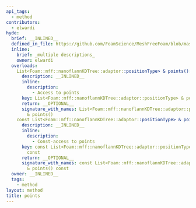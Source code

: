 ```yaml
---
api_tags:
  - method
contributors:
  - elwardi
hyde:
  brief: __INLINED__
  defined_in_file: https://github.com/FoamScience/MeshFreeFoam/blob/master/src/meshfree/kdTrees/nanoflannKDTree/nanoflannKDTree.H
  inline:
    brief: _multiple descriptions_
    owner: elwardi
  overloads:
    List<Foam::mff::nanoflannKDTree::adaptor::positionType> & points():
      description: __INLINED__
      inline:
        description:
          - Access to points
      key: List<Foam::mff::nanoflannKDTree::adaptor::positionType> & points()
      return: __OPTIONAL__
      signature_with_names: List<Foam::mff::nanoflannKDTree::adaptor::positionType>
        & points()
    const List<Foam::mff::nanoflannKDTree::adaptor::positionType> & points() const:
      description: __INLINED__
      inline:
        description:
          - Const-access to points
      key: const List<Foam::mff::nanoflannKDTree::adaptor::positionType> & points()
        const
      return: __OPTIONAL__
      signature_with_names: const List<Foam::mff::nanoflannKDTree::adaptor::positionType>
        & points() const
  owner: __INLINED__
  tags:
    - method
layout: method
title: points
---
```

